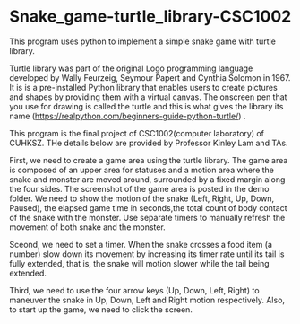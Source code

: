 # Snake_game-turtle_library-CSC1002
This program uses python to implement a simple snake game with turtle library.

Turtle library was part of the original Logo programming language developed by Wally Feurzeig, Seymour Papert and Cynthia Solomon in 1967. It is is a pre-installed Python library that enables users to create pictures and shapes by providing them with a virtual canvas. The onscreen pen that you use for drawing is called the turtle and this is what gives the library its name (https://realpython.com/beginners-guide-python-turtle/) . 

This program is the final project of CSC1002(computer laboratory) of CUHKSZ. THe details below are provided by Professor Kinley Lam and TAs.

First, we need to create a game area using the turtle library. The game area is composed of an upper area for statuses and a motion area where the 
snake and monster are moved around, surrounded by a fixed margin along the four sides. The screenshot of the game area is posted in the demo folder. We need to show the motion of the snake (Left, Right, Up, Down, Paused), the elapsed game time in seconds,the total count of body contact of the snake with the monster. Use separate timers to manually refresh the movement of both snake and the monster. 

Sceond, we need to set a timer. When the snake crosses a food item (a number) slow down its movement by increasing its timer rate until its tail is fully extended, that is, the snake will motion slower while the tail being extended.

Third, we need to use the four arrow keys (Up, Down, Left, Right) to maneuver the snake in Up, Down, Left and Right motion respectively. Also, to start up the game, we need to click the screen.

